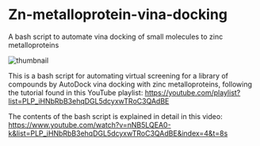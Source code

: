 # Zn-metalloprotein-vina-docking
A bash script to automate vina docking of small molecules to zinc metalloproteins

![thumbnail](https://user-images.githubusercontent.com/19835485/175773535-2696374d-e478-405b-90f8-8b43e726c7ab.png)

This is a bash script for automating virtual screening for a library of compounds by AutoDock vina docking with zinc metalloproteins, following the tutorial found in this YouTube playlist: https://youtube.com/playlist?list=PLP_iHNbRbB3ehqDGL5dcyxwTRoC3QAdBE

The contents of the bash script is explained in detail in this video: https://www.youtube.com/watch?v=nNB5LQEA0-k&list=PLP_iHNbRbB3ehqDGL5dcyxwTRoC3QAdBE&index=4&t=8s
